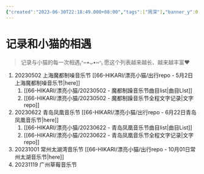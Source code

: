 ```yaml
---
{"created":"2023-06-30T22:18:49.000+08:00","tags":["周深"],"banner_y":0.44792,"dg-publish":true,"banner":"![img12.jpg](/img/user/Attached/banner%20pic/img12.jpg)","dg-path":"漂亮小猫/记录和小猫的相遇.md","permalink":"/漂亮小猫/记录和小猫的相遇/","dgPassFrontmatter":true,"updated":"2025-02-08T22:07:26.266+08:00"}
---
```



# 记录和小猫的相遇
>记录与小猫的每一次相遇₍ᐢ⑅•ᴗ•⑅ᐢ₎
>愿这个列表越来越长、越来越丰富❤️



1. 20230502 上海魔都制噪音乐节 [[66-HIKARI/漂亮小猫/出行repo - 5月2日上海魔都制噪音乐节\|here]]
	1. [[66-HIKARI/漂亮小猫/20230502 - 魔都制躁音乐节曲目list\|曲目LIst]]
	2. [[66-HIKARI/漂亮小猫/20230502 - 魔都制躁音乐节全程文字记录\|文字repo]]
2. 20230622 青岛凤凰音乐节 [[66-HIKARI/漂亮小猫/出行repo - 6月22日青岛凤凰音乐节\|here]]
	1. [[66-HIKARI/漂亮小猫/20230622 - 青岛凤凰音乐节曲目list\|曲目List]]
	2. [[66-HIKARI/漂亮小猫/20230622 - 青岛凤凰音乐节全程文字记录\|文字repo]]
3. 20231001 常州太湖湾音乐节 [[66-HIKARI/漂亮小猫/出行repo - 10月01日常州太湖音乐节\|here]]
4. 20231119 广州草莓音乐节